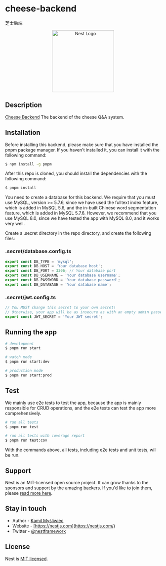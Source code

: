 # cheese-backend
芝士后端

<p align="center">
  <img src="https://nestjs.com/img/logo-small.svg" width="200" alt="Nest Logo" /></a>
</p>

## Description

[Cheese Backend](https://github.com/SageSeekerSociety/cheese-backend)
The backend of the cheese Q&A system.

## Installation

Before installing this backend, please make sure that you have installed the pnpm package
manager. If you haven't installed it, you can install it with the following command:
```bash
$ npm install -g pnpm
```

After this repo is cloned, you should install the dependencies with the following command:
```bash
$ pnpm install
```

You need to create a database for this backend. We require that you must use MySQL,
version >= 5.7.6, since we have used the fulltext index feature, which is added in
MySQL 5.6, and the in-built Chinese word segmentation feature, which is added in
MySQL 5.7.6. However, we recommend that you use MySQL 8.0, since we have tested
the app with MySQL 8.0, and it works very well.

Create a .secret directory in the repo directory, and create the following files:

### .secret/database.config.ts

```typescript
export const DB_TYPE = 'mysql';
export const DB_HOST = 'Your database host';
export const DB_PORT = 3306; // Your database port
export const DB_USERNAME = 'Your database username';
export const DB_PASSWORD = 'Your database password';
export const DB_DATABASE = 'Your database name';
```

### .secret/jwt.config.ts

```typescript
// You MUST change this secret to your own secret!
// Otherwise, your app will be as insecure as with an empty admin password!
export const JWT_SECRET = 'Your JWT secret';
```

## Running the app

```bash
# development
$ pnpm run start

# watch mode
$ pnpm run start:dev

# production mode
$ pnpm run start:prod
```

## Test

We mainly use e2e tests to test the app, because the app is mainly responsible for CRUD operations, and the e2e tests can test the app more comprehensively.

```bash
# run all tests
$ pnpm run test

# run all tests with coverage report
$ pnpm run test:cov
```
With the commands above, all tests, including e2e tests and unit tests, will be run.
## Support

Nest is an MIT-licensed open source project. It can grow thanks to the sponsors and support by the amazing backers. If you'd like to join them, please [read more here](https://docs.nestjs.com/support).

## Stay in touch

- Author - [Kamil Myśliwiec](https://kamilmysliwiec.com)
- Website - [https://nestjs.com](https://nestjs.com/)
- Twitter - [@nestframework](https://twitter.com/nestframework)

## License

Nest is [MIT licensed](LICENSE).
